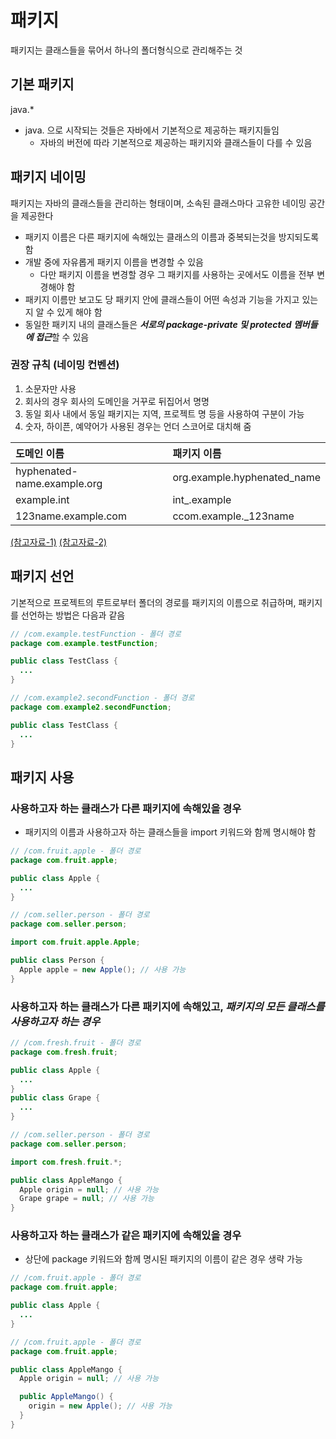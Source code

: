 # 패키지

패키지는 클래스들을 묶어서 하나의 폴더형식으로 관리해주는 것

## 기본 패키지

java.*

- java. 으로 시작되는 것들은 자바에서 기본적으로 제공하는 패키지들임
  - 자바의 버전에 따라 기본적으로 제공하는 패키지와 클래스들이 다를 수 있음

## 패키지 네이밍

패키지는 자바의 클래스들을 관리하는 형태이며, 소속된 클래스마다 고유한 네이밍 공간을 제공한다

- 패키지 이름은 다른 패키지에 속해있는 클래스의 이름과 중복되는것을 방지되도록 함
- 개발 중에 자유롭게 패키지 이름을 변경할 수 있음
  - 다만 패키지 이름을 변경할 경우 그 패키지를 사용하는 곳에서도 이름을 전부 변경해야 함
- 패키지 이름만 보고도 당 패키지 안에 클래스들이 어떤 속성과 기능을 가지고 있는지 알 수 있게 해야 함
- 동일한 패키지 내의 클래스들은 ***서로의 package-private 및 protected 멤버들에 접근***할 수 있음

### 권장 규칙 (네이밍 컨벤션)

1. 소문자만 사용
2. 회사의 경우 회사의 도메인을 거꾸로 뒤집어서 명명
3. 동일 회사 내에서 동일 패키지는 지역, 프로젝트 명 등을 사용하여 구분이 가능
4. 숫자, 하이픈, 예약어가 사용된 경우는 언더 스코어로 대치해 줌

| 도메인 이름                 | 패키지 이름                 |
| :-------------------------- | :-------------------------- |
| hyphenated-name.example.org | org.example.hyphenated_name |
| example.int                 | int_.example                |
| 123name.example.com         | ccom.example._123name       |

[(참고자료-1)](https://zetawiki.com/wiki/자바_패키지_네이밍)
[(참고자료-2)](https://zetawiki.com/wiki/자바_패키지)

## 패키지 선언

기본적으로 프로젝트의 루트로부터 폴더의 경로를 패키지의 이름으로 취급하며, 패키지를 선언하는 방법은 다음과 같음

```Java
// /com.example.testFunction - 폴더 경로
package com.example.testFunction;

public class TestClass {
  ...
}

// /com.example2.secondFunction - 폴더 경로
package com.example2.secondFunction;

public class TestClass {
  ...
}
```

## 패키지 사용

### 사용하고자 하는 클래스가 다른 패키지에 속해있을 경우
- 패키지의 이름과 사용하고자 하는 클래스들을 import 키워드와 함께 명시해야 함

```Java
// /com.fruit.apple - 폴더 경로
package com.fruit.apple;

public class Apple {
  ...
}

// /com.seller.person - 폴더 경로
package com.seller.person;

import com.fruit.apple.Apple;

public class Person {
  Apple apple = new Apple(); // 사용 가능
}
```

### 사용하고자 하는 클래스가 다른 패키지에 속해있고, ***패키지의 모든 클래스를 사용하고자 하는 경우***

```Java
// /com.fresh.fruit - 폴더 경로
package com.fresh.fruit;

public class Apple {
  ...
}
public class Grape {
  ...
}

// /com.seller.person - 폴더 경로
package com.seller.person;

import com.fresh.fruit.*;

public class AppleMango {
  Apple origin = null; // 사용 가능
  Grape grape = null; // 사용 가능
}
```

### 사용하고자 하는 클래스가 같은 패키지에 속해있을 경우
- 상단에 package 키워드와 함께 명시된 패키지의 이름이 같은 경우 생략 가능

```Java
// /com.fruit.apple - 폴더 경로
package com.fruit.apple;

public class Apple {
  ...
}

// /com.fruit.apple - 폴더 경로
package com.fruit.apple;

public class AppleMango {
  Apple origin = null; // 사용 가능

  public AppleMango() {
    origin = new Apple(); // 사용 가능
  }
}
```